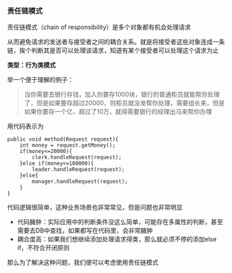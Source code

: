 ### 责任链模式
责任链模式（chain of responsibility）是多个对象都有机会处理请求

从而避免请求的发送者与接受者之间的耦合关系。就是将接受者这些对象连成一条链，挨个判断其是否可以处理该请求，知道有某个接受者可以处理这个请求为止

**类型：行为类模式**

举一个便于理解的例子：

> 当你需要去银行存钱，加入你要存1000块，银行的普通柜员就能帮你处理了，但是如果要存超过20000，则柜员就没发帮你处理，需要组长来，但是如果你要存一个亿，超过了10万，就得需要银行的经理出马来帮你办理

用代码表示为
```
public void method(Request request){
    int money = request.getMoney();
    if(money<=20000){
        clerk.handleRequest(request);
    }else if(money<=100000){
        leader.handleRequest(request);
    }else{
        manager.handleRequest(request);
    }
}
```

代码逻辑很简单，这种业务场景也非常常见，但是问题也非常明显

- 代码臃肿：实际应用中的判断条件没这么简单，可能存在多属性的判断，甚至需要去DB中查找，如果都写在代码里，会非常臃肿
- 耦合度高：如果我们想继续添加处理请求得类，那么就必须不停的添加else if，不符合开闭原则

那么为了解决这种问题，我们便可以考虑使用责任链模式


